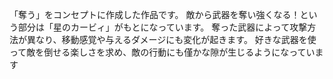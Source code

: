「奪う」をコンセプトに作成した作品です。
敵から武器を奪い強くなる！という部分は「星のカービィ」がもとになっています。
奪った武器によって攻撃方法が異なり、移動感覚や与えるダメージにも変化が起きます。
好きな武器を使って敵を倒せる楽しさを求め、敵の行動にも僅かな隙が生じるようになっています

